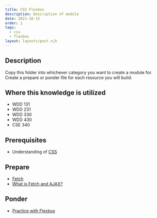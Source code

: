 ```yaml
---
title: CSS Flexbox
description: Description of module
date: 2021-10-15
order: 1
tags:
  - css
  - flexbox
layout: layouts/post.njk
---
```


## Description

Copy this folder into whichever category you want to create a module for. Create a prepare or ponder file for each resource you will build.

## Where this knowledge is utilized

- WDD 131
- WDD 231
- WDD 330
- WDD 430
- CSE 340

## Prerequisites

- Understanding of [CSS](../../css/css-intro/)

## Prepare

- [Fetch](https://developer.mozilla.org/en-US/docs/Web/API/Fetch_API/Using_Fetch)
- [What is Fetch and AJAX?](prepare1/)

## Ponder

- [Practice with Flexbox](ponder1/)
